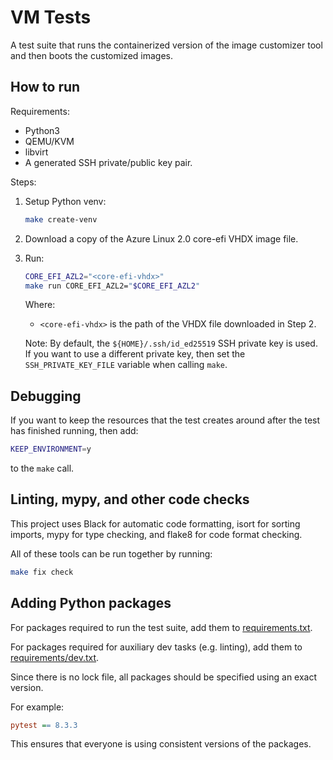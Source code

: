 # VM Tests

A test suite that runs the containerized version of the image customizer tool and then
boots the customized images.

## How to run

Requirements:

- Python3
- QEMU/KVM
- libvirt
- A generated SSH private/public key pair.

Steps:

1. Setup Python venv:

   ```sh
   make create-venv
   ```

2. Download a copy of the Azure Linux 2.0 core-efi VHDX image file.

3. Run:

   ```bash
   CORE_EFI_AZL2="<core-efi-vhdx>"
   make run CORE_EFI_AZL2="$CORE_EFI_AZL2"
   ```

   Where:

   - `<core-efi-vhdx>` is the path of the VHDX file downloaded in Step 2.

   Note: By default, the `${HOME}/.ssh/id_ed25519` SSH private key is used. If you want
   to use a different private key, then set the `SSH_PRIVATE_KEY_FILE` variable when
   calling `make`.

## Debugging

If you want to keep the resources that the test creates around after the test has
finished running, then add:

```bash
KEEP_ENVIRONMENT=y
```

to the `make` call.

## Linting, mypy, and other code checks

This project uses Black for automatic code formatting, isort for sorting imports, mypy
for type checking, and flake8 for code format checking.

All of these tools can be run together by running:

```bash
make fix check
```

## Adding Python packages

For packages required to run the test suite, add them to
[requirements.txt](./requirements.txt).

For packages required for auxiliary dev tasks (e.g. linting), add them to
[requirements/dev.txt](./requirements/dev.txt).

Since there is no lock file, all packages should be specified using an exact version.

For example:

```ini
pytest == 8.3.3
```

This ensures that everyone is using consistent versions of the packages.
